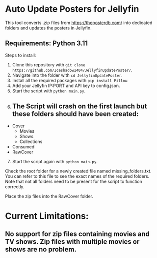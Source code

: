 # Auto Update Posters for Jellyfin
This tool converts .zip files from https://theposterdb.com/ into dedicated folders and updates the posters in Jellyfin.

## Requirements: Python 3.11 

Steps to install:

1. Clone this repository with `git clone https://github.com/Iceshadow1404/JellyfinUpdatePoster/`.
2. Navigate into the folder with `cd JellyfinUpdatePoster`.
3. Install all the required packages with `pip install Pillow`.
4. Add your Jellyfin IP:PORT and API key to config.json.
5. Start the script with `python main.py`.
6. ## The Script will crash on the first launch but these folders should have been created:

- Cover
  - Movies
  - Shows
  - Collections
- Consumed
- RawCover

7.  Start the script again with `python main.py`.

Check the root folder for a newly created file named missing_folders.txt. You can refer to this file to see the exact names of the required folders. Note that not all folders need to be present for the script to function correctly.

Place the zip files into the RawCover folder.

# Current Limitations:
## No support for zip files containing movies and TV shows. Zip files with multiple movies or shows are no problem.
